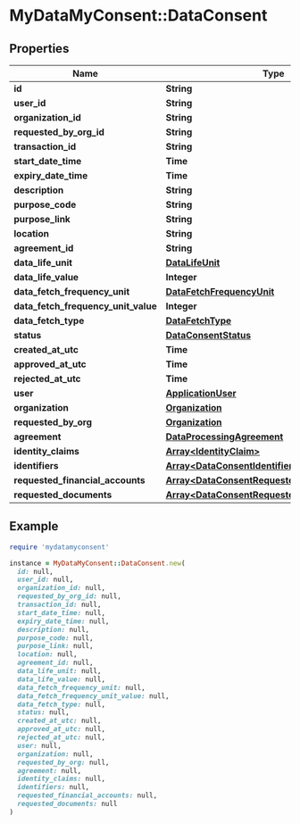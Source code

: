 # MyDataMyConsent::DataConsent

## Properties

| Name | Type | Description | Notes |
| ---- | ---- | ----------- | ----- |
| **id** | **String** |  | [optional] |
| **user_id** | **String** |  | [optional] |
| **organization_id** | **String** |  | [optional] |
| **requested_by_org_id** | **String** |  | [optional] |
| **transaction_id** | **String** |  | [optional] |
| **start_date_time** | **Time** |  | [optional] |
| **expiry_date_time** | **Time** |  | [optional] |
| **description** | **String** |  | [optional] |
| **purpose_code** | **String** |  | [optional] |
| **purpose_link** | **String** |  | [optional] |
| **location** | **String** |  | [optional] |
| **agreement_id** | **String** |  | [optional] |
| **data_life_unit** | [**DataLifeUnit**](DataLifeUnit.md) |  | [optional] |
| **data_life_value** | **Integer** |  | [optional] |
| **data_fetch_frequency_unit** | [**DataFetchFrequencyUnit**](DataFetchFrequencyUnit.md) |  | [optional] |
| **data_fetch_frequency_unit_value** | **Integer** |  | [optional] |
| **data_fetch_type** | [**DataFetchType**](DataFetchType.md) |  | [optional] |
| **status** | [**DataConsentStatus**](DataConsentStatus.md) |  | [optional] |
| **created_at_utc** | **Time** |  | [optional] |
| **approved_at_utc** | **Time** |  | [optional] |
| **rejected_at_utc** | **Time** |  | [optional] |
| **user** | [**ApplicationUser**](ApplicationUser.md) |  | [optional] |
| **organization** | [**Organization**](Organization.md) |  | [optional] |
| **requested_by_org** | [**Organization**](Organization.md) |  | [optional] |
| **agreement** | [**DataProcessingAgreement**](DataProcessingAgreement.md) |  | [optional] |
| **identity_claims** | [**Array&lt;IdentityClaim&gt;**](IdentityClaim.md) |  | [optional] |
| **identifiers** | [**Array&lt;DataConsentIdentifier&gt;**](DataConsentIdentifier.md) |  | [optional] |
| **requested_financial_accounts** | [**Array&lt;DataConsentRequestedFinancialAccount&gt;**](DataConsentRequestedFinancialAccount.md) |  | [optional] |
| **requested_documents** | [**Array&lt;DataConsentRequestedDocument&gt;**](DataConsentRequestedDocument.md) |  | [optional] |

## Example

```ruby
require 'mydatamyconsent'

instance = MyDataMyConsent::DataConsent.new(
  id: null,
  user_id: null,
  organization_id: null,
  requested_by_org_id: null,
  transaction_id: null,
  start_date_time: null,
  expiry_date_time: null,
  description: null,
  purpose_code: null,
  purpose_link: null,
  location: null,
  agreement_id: null,
  data_life_unit: null,
  data_life_value: null,
  data_fetch_frequency_unit: null,
  data_fetch_frequency_unit_value: null,
  data_fetch_type: null,
  status: null,
  created_at_utc: null,
  approved_at_utc: null,
  rejected_at_utc: null,
  user: null,
  organization: null,
  requested_by_org: null,
  agreement: null,
  identity_claims: null,
  identifiers: null,
  requested_financial_accounts: null,
  requested_documents: null
)
```

